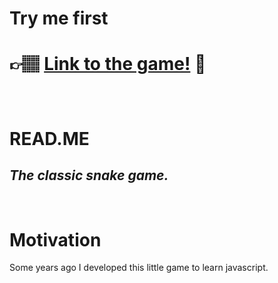 # Try me first

<h1>

**👉🏽 [Link to the game!](https://drakethesnake.netlify.app/) 🐍**

</h1>

<br>

# READ.ME
## ___The classic snake game.___

<br>

# Motivation
Some years ago I developed this little game to learn javascript.